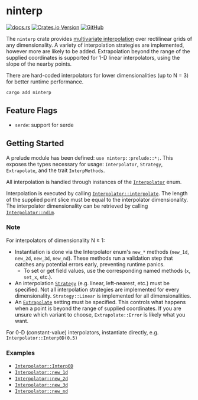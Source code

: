 # ninterp

[![docs.rs](https://img.shields.io/docsrs/ninterp)](https://docs.rs/ninterp/latest/ninterp) [![Crates.io Version](https://img.shields.io/crates/v/ninterp)](https://crates.io/crates/ninterp) [![GitHub](https://img.shields.io/badge/github-NREL/ninterp-blue)](https://github.com/NREL/ninterp/)

The `ninterp` crate provides [multivariate interpolation](https://en.wikipedia.org/wiki/Multivariate_interpolation#Regular_grid) over rectilinear grids of any dimensionality. A variety of interpolation strategies are implemented, however more are likely to be added. Extrapolation beyond the range of the supplied coordinates is supported for 1-D linear interpolators, using the slope of the nearby points.

There are hard-coded interpolators for lower dimensionalities (up to N = 3) for better runtime performance.

```
cargo add ninterp
```

## Feature Flags
- `serde`: support for serde

## Getting Started
A prelude module has been defined: `use ninterp::prelude::*;`.
This exposes the types necessary for usage: `Interpolator`, `Strategy`, `Extrapolate`, and the trait `InterpMethods`.

All interpolation is handled through instances of the [`Interpolator`](https://docs.rs/ninterp/latest/ninterp/enum.Interpolator.html) enum.

Interpolation is executed by calling [`Interpolator::interpolate`](https://docs.rs/ninterp/latest/ninterp/enum.Interpolator.html#method.interpolate).
The length of the supplied point slice must be equal to the interpolator dimensionality.
The interpolator dimensionality can be retrieved by calling [`Interpolator::ndim`](https://docs.rs/ninterp/latest/ninterp/enum.Interpolator.html#method.ndim).

### Note
For interpolators of dimensionality N ≥ 1:
- Instantiation is done via the Interpolator enum's `new_*` methods (`new_1d`, `new_2d`, `new_3d`, `new_nd`).
These methods run a validation step that catches any potential errors early, preventing runtime panics.
  - To set or get field values, use the corresponding named methods (`x`, `set_x`, etc.).
- An interpolation [`Strategy`](https://docs.rs/ninterp/latest/ninterp/enum.Strategy.html) (e.g. linear, left-nearest, etc.) must be specified.
Not all interpolation strategies are implemented for every dimensionality.
`Strategy::Linear` is implemented for all dimensionalities.
- An [`Extrapolate`](https://docs.rs/ninterp/latest/ninterp/enum.Extrapolate.html) setting must be specified.
This controls what happens when a point is beyond the range of supplied coordinates.
If you are unsure which variant to choose, `Extrapolate::Error` is likely what you want.

For 0-D (constant-value) interpolators, instantiate directly, e.g. `Interpolator::Interp0D(0.5)`

### Examples
- [`Interpolator::Interp0D`](https://docs.rs/ninterp/latest/ninterp/enum.Interpolator.html#variant.Interp0D)
- [`Interpolator::new_1d`](https://docs.rs/ninterp/latest/ninterp/enum.Interpolator.html#method.new_1d)
- [`Interpolator::new_2d`](https://docs.rs/ninterp/latest/ninterp/enum.Interpolator.html#method.new_2d)
- [`Interpolator::new_3d`](https://docs.rs/ninterp/latest/ninterp/enum.Interpolator.html#method.new_3d)
- [`Interpolator::new_nd`](https://docs.rs/ninterp/latest/ninterp/enum.Interpolator.html#method.new_nd)
